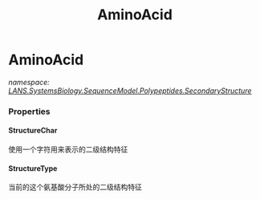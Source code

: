 ﻿---
title: AminoAcid
---

# AminoAcid
_namespace: [LANS.SystemsBiology.SequenceModel.Polypeptides.SecondaryStructure](N-LANS.SystemsBiology.SequenceModel.Polypeptides.SecondaryStructure.html)_






### Properties

#### StructureChar
使用一个字符用来表示的二级结构特征
#### StructureType
当前的这个氨基酸分子所处的二级结构特征
